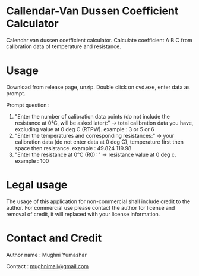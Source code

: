 # Callendar-Van Dussen Coefficient Calculator
Calendar van dussen coefficient calculator. Calculate coefficient A B C from calibration data of temperature and resistance.

# Usage
Download from release page, unzip. Double click on cvd.exe, enter data as prompt.

Prompt question :

 1. "Enter the number of calibration data points (do not include the resistance at 0°C, will be asked later):" -> total calibration data you have, excluding value at 0 deg C (RTPW). example : 3 or 5 or 6 
 2. "Enter the temperatures and corresponding resistances:" -> your calibration data (do not enter data at 0 deg C), temperature first then space then resistance. example : 49.824 119.98
 3. "Enter the resistance at 0°C (R0): " -> resistance value at 0 deg c. example : 100

# Legal usage
The usage of this application for non-commercial shall include credit to the author.
For commercial use please contact the author for license and removal of credit, it will replaced with your license information.

# Contact and Credit
Author name : Mughni Yumashar

Contact : mughnimail@gmail.com
